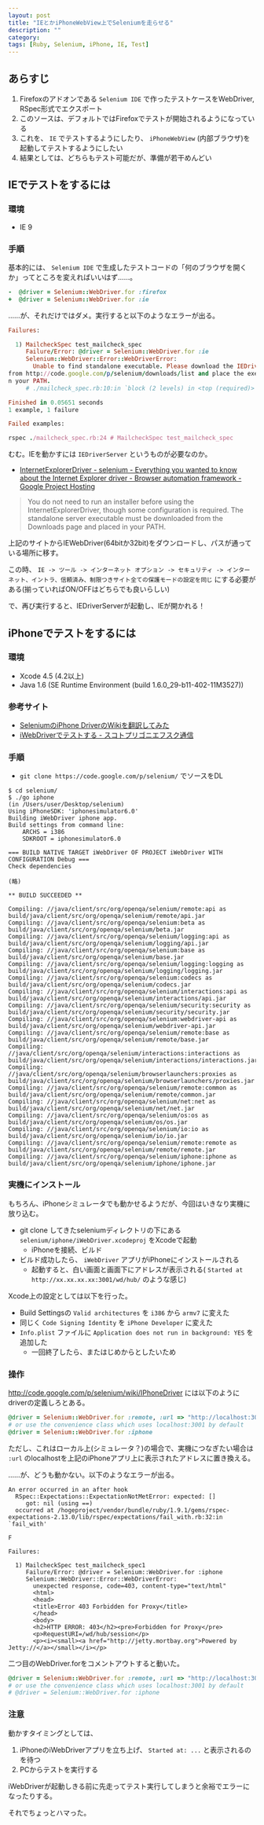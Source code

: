 ```yaml
---
layout: post
title: "IEとかiPhoneWebView上でSeleniumを走らせる"
description: ""
category: 
tags: [Ruby, Selenium, iPhone, IE, Test]
---
```


## あらすじ

1. Firefoxのアドオンである `Selenium IDE` で作ったテストケースをWebDriver, RSpec形式でエクスポート
1. このソースは、デフォルトではFirefoxでテストが開始されるようになっている
1. これを、 `IE` でテストするようにしたり、 `iPhoneWebView` (内部ブラウザ)を起動してテストするようにしたい
1. 結果としては、どちらもテスト可能だが、準備が若干めんどい

## IEでテストをするには

### 環境

- IE 9

### 手順

基本的には、 `Selenium IDE` で生成したテストコードの「何のブラウザを開くか」ってところを変えればいいはず……。

```ruby
-  @driver = Selenium::WebDriver.for :firefox
+  @driver = Selenium::WebDriver.for :ie
```

……が、それだけではダメ。実行すると以下のようなエラーが出る。

```ruby
Failures:

  1) MailcheckSpec test_mailcheck_spec
     Failure/Error: @driver = Selenium::WebDriver.for :ie
     Selenium::WebDriver::Error::WebDriverError:
       Unable to find standalone executable. Please download the IEDriverServer
from http://code.google.com/p/selenium/downloads/list and place the executable o
n your PATH.
     # ./mailcheck_spec.rb:10:in `block (2 levels) in <top (required)>'

Finished in 0.05651 seconds
1 example, 1 failure

Failed examples:

rspec ./mailcheck_spec.rb:24 # MailcheckSpec test_mailcheck_spec
```

むむ。IEを動かすには `IEDriverServer` というものが必要なのか。

- [InternetExplorerDriver - selenium - Everything you wanted to know about the Internet Explorer driver - Browser automation framework - Google Project Hosting](http://code.google.com/p/selenium/wiki/InternetExplorerDriver)

> You do not need to run an installer before using the InternetExplorerDriver, though some configuration is required. The standalone server executable must be downloaded from the Downloads page and placed in your PATH.

上記のサイトからIEWebDriver(64bitか32bit)をダウンロードし、パスが通っている場所に移す。

この時、 `IE -> ツール -> インターネット オプション -> セキュリティ -> インターネット、イントラ、信頼済み、制限つきサイト全ての保護モードの設定を同じ` にする必要がある(揃っていればON/OFFはどちらでも良いらしい) 

で、再び実行すると、IEDriverServerが起動し、IEが開かれる！

## iPhoneでテストをするには

### 環境

- Xcode 4.5 (4.2以上)
- Java 1.6 (SE Runtime Environment (build 1.6.0_29-b11-402-11M3527))

### 参考サイト

- [SeleniumのiPhone DriverのWikiを翻訳してみた](http://techmemomemo.blogspot.jp/2012/10/seleniumiphone-driverwiki.html)
- [iWebDriverでテストする - スコトプリゴニエフスク通信](http://d.hatena.ne.jp/perezvon/20120517/1337262144)

### 手順

- `git clone https://code.google.com/p/selenium/` でソースをDL

```console
$ cd selenium/
$ ./go iphone
(in /Users/user/Desktop/selenium)
Using iPhoneSDK: 'iphonesimulator6.0'
Building iWebDriver iphone app.
Build settings from command line:
    ARCHS = i386
    SDKROOT = iphonesimulator6.0

=== BUILD NATIVE TARGET iWebDriver OF PROJECT iWebDriver WITH CONFIGURATION Debug ===
Check dependencies

(略)

** BUILD SUCCEEDED **

Compiling: //java/client/src/org/openqa/selenium/remote:api as build/java/client/src/org/openqa/selenium/remote/api.jar
Compiling: //java/client/src/org/openqa/selenium:beta as build/java/client/src/org/openqa/selenium/beta.jar
Compiling: //java/client/src/org/openqa/selenium/logging:api as build/java/client/src/org/openqa/selenium/logging/api.jar
Compiling: //java/client/src/org/openqa/selenium:base as build/java/client/src/org/openqa/selenium/base.jar
Compiling: //java/client/src/org/openqa/selenium/logging:logging as build/java/client/src/org/openqa/selenium/logging/logging.jar
Compiling: //java/client/src/org/openqa/selenium:codecs as build/java/client/src/org/openqa/selenium/codecs.jar
Compiling: //java/client/src/org/openqa/selenium/interactions:api as build/java/client/src/org/openqa/selenium/interactions/api.jar
Compiling: //java/client/src/org/openqa/selenium/security:security as build/java/client/src/org/openqa/selenium/security/security.jar
Compiling: //java/client/src/org/openqa/selenium:webdriver-api as build/java/client/src/org/openqa/selenium/webdriver-api.jar
Compiling: //java/client/src/org/openqa/selenium/remote:base as build/java/client/src/org/openqa/selenium/remote/base.jar
Compiling: //java/client/src/org/openqa/selenium/interactions:interactions as build/java/client/src/org/openqa/selenium/interactions/interactions.jar
Compiling: //java/client/src/org/openqa/selenium/browserlaunchers:proxies as build/java/client/src/org/openqa/selenium/browserlaunchers/proxies.jar
Compiling: //java/client/src/org/openqa/selenium/remote:common as build/java/client/src/org/openqa/selenium/remote/common.jar
Compiling: //java/client/src/org/openqa/selenium/net:net as build/java/client/src/org/openqa/selenium/net/net.jar
Compiling: //java/client/src/org/openqa/selenium/os:os as build/java/client/src/org/openqa/selenium/os/os.jar
Compiling: //java/client/src/org/openqa/selenium/io:io as build/java/client/src/org/openqa/selenium/io/io.jar
Compiling: //java/client/src/org/openqa/selenium/remote:remote as build/java/client/src/org/openqa/selenium/remote/remote.jar
Compiling: //java/client/src/org/openqa/selenium/iphone:iphone as build/java/client/src/org/openqa/selenium/iphone/iphone.jar
```

### 実機にインストール

もちろん、iPhoneシミュレータでも動かせるようだが、今回はいきなり実機に放り込む。

- git clone してきたseleniumディレクトリの下にある `selenium/iphone/iWebDriver.xcodeproj` をXcodeで起動
  - iPhoneを接続、ビルド
- ビルド成功したら、 `iWebDriver` アプリがiPhoneにインストールされる
  - 起動すると、白い画面と画面下にアドレスが表示される( `Started at http://xx.xx.xx.xx:3001/wd/hub/` のような感じ)

Xcode上の設定としては以下を行った。

- Build Settingsの `Valid architectures` を `i386` から `armv7` に変えた
- 同じく `Code Signing Identity` を `iPhone Developer` に変えた
- `Info.plist` ファイルに `Application does not run in background: YES` を追加した
  - 一回終了したら、またはじめからとしたいため
  
### 操作

http://code.google.com/p/selenium/wiki/IPhoneDriver には以下のようにdriverの定義しろとある。

```ruby
@driver = Selenium::WebDriver.for :remote, :url => "http://localhost:3001/wd/hub", :desired_capabilities => :iphone
# or use the convenience class which uses localhost:3001 by default
@driver = Selenium::WebDriver.for :iphone
```

ただし、これはローカル上(シミュレータ？)の場合で、実機につなぎたい場合は `:url` のlocalhostを上記のiPhoneアプリ上に表示されたアドレスに置き換える。

……が、どうも動かない。以下のようなエラーが出る。

```console
An error occurred in an after hook
  RSpec::Expectations::ExpectationNotMetError: expected: []
     got: nil (using ==)
  occurred at /hogeproject/vendor/bundle/ruby/1.9.1/gems/rspec-expectations-2.13.0/lib/rspec/expectations/fail_with.rb:32:in `fail_with'

F

Failures:

  1) MailcheckSpec test_mailcheck_spec1
     Failure/Error: @driver = Selenium::WebDriver.for :iphone
     Selenium::WebDriver::Error::WebDriverError:
       unexpected response, code=403, content-type="text/html"
       <html>
       <head>
       <title>Error 403 Forbidden for Proxy</title>
       </head>
       <body>
       <h2>HTTP ERROR: 403</h2><pre>Forbidden for Proxy</pre>
       <p>RequestURI=/wd/hub/session</p>
       <p><i><small><a href="http://jetty.mortbay.org">Powered by Jetty://</a></small></i></p>
```

二つ目のWebDriver.forをコメントアウトすると動いた。

```ruby
@driver = Selenium::WebDriver.for :remote, :url => "http://localhost:3001/wd/hub", :desired_capabilities => :iphone
# or use the convenience class which uses localhost:3001 by default
# @driver = Selenium::WebDriver.for :iphone
```

### 注意

動かすタイミングとしては、

1. iPhoneのiWebDriverアプリを立ち上げ、 `Started at: ...` と表示されるのを待つ
1. PCからテストを実行する

iWebDriverが起動しきる前に先走ってテスト実行してしまうと余裕でエラーになったりする。

それでちょっとハマった。

